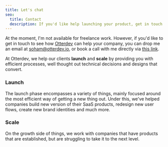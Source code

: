 ```yaml
---
title: Let's chat
seo:
  title: Contact
  description: If you'd like help launching your product, get in touch.
---
```


At the moment, I'm not available for freelance work. However, if you'd like to get in touch to see how [Otterdev](https://otterdev.io) can help your company, you can drop me an email at [soham@otterdev.io](mailto:soham@otterdev.io), or book a call with me directly via [this link](https://timesync.novocall.co/soham/otterdev-discuss).

At Otterdev, we help our clients **launch** and **scale** by providing you with efficient processes, well thought out technical decisions and designs that convert.  

### Launch

The launch phase encompasses a variety of things, mainly focused around the most efficient way of getting a new thing out. Under this, we've helped companies build new version of their SaaS products, redesign new user flows, create new brand identities and much more. 

### Scale

On the growth side of things, we work with companies that have products that are established, but are struggling to take it to the next level. 
